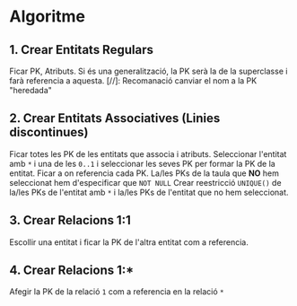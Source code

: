 # Algoritme
## 1. Crear Entitats Regulars
Ficar PK, Atributs.
Si és una generalització, la PK serà la de la superclasse i farà referencia a aquesta.
[//]: Recomanació canviar el nom a la PK "heredada"

## 2. Crear Entitats Associatives (Linies discontinues)
Ficar totes les PK de les entitats que associa i atributs.
Seleccionar l'entitat amb `*` i una de les `0..1` i seleccionar les seves PK per formar la PK de la entitat.
Ficar a on referencia cada PK.
La/les PKs de la taula que **NO** hem seleccionat hem d'especificar que `NOT NULL`
Crear reestricció `UNIQUE()` de la/les PKs de l'entitat amb `*` i la/les PKs de l'entitat que no hem seleccionat.

## 3. Crear Relacions 1:1
Escollir una entitat i ficar la PK de l'altra entitat com a referencia.

## 4. Crear Relacions 1:*
Afegir la PK de la relació `1` com a referencia en la relació `*`